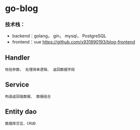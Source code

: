 # go-blog

### 技术栈：
   * backend：golang， gin， mysql， PostgreSQL
   * frontend：vue  https://github.com/x931890193/blog-frontend

##  Handler 
    校验参数， 处理简单逻辑、 返回数据字段
## Service
    构造返回值数据、 数据组合
## Entity dao
    数据库交互、CRUD
